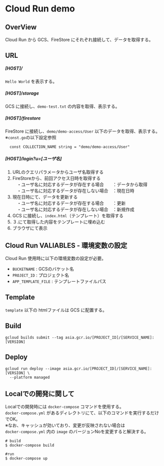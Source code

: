 # Cloud Run demo

## OverView
Cloud Run から GCS、FireStore にそれぞれ接続して、データを取得する。

## URL
##### [HOST]/
  `Hello World` を表示する。
##### [HOST]/storage
  GCS に接続し、`demo-test.txt` の内容を取得、表示する。
##### [HOST]/firestore
  FireStore に接続し、`demo/demo-access/User` 以下のデータを取得、表示する。<br>
  ※`const.go`の以下設定参照
  ```
    const COLLECTION_NAME string = "demo/demo-access/User"
  ```
##### [HOST]/login?u=[ユーザ名]
1. URLのクエリパラメータからユーザ名取得する
1. FireStoreから、前回アクセス日時を取得する<br>
  &emsp;・ユーザ名に対応するデータが存在する場合　　：データから取得<br>
  &emsp;・ユーザ名に対応するデータが存在しない場合　：現在日時<br>
1. 現在日時にて、データを更新する<br>
  &emsp;・ユーザ名に対応するデータが存在する場合　　：更新<br>
  &emsp;・ユーザ名に対応するデータが存在しない場合　：新規作成<br>
1. GCS に接続し、`index.html`（テンプレート）を取得する<br>
1. ３.にて取得した内容をテンプレートに埋め込む<br>
1. ブラウザにて表示

## Cloud Run VALIABLES - 環境変数の設定
Cloud Run 使用時に以下の環境変数の設定が必要。

- `BUCKETNAME` : GCSのバケット名
- `PROJECT_ID` : プロジェクト名
- `APP_TEMPLATE_FILE` : テンプレートファイルパス

## Template
`template` 以下の htmlファイルは GCS に配置する。


## Build
```
gcloud builds submit --tag asia.gcr.io/[PROJECT_ID]/[SERVICE_NAME]:[VERSION]
```

## Deploy
```
gcloud run deploy --image asia.gcr.io/[PROJECT_ID]/[SERVICE_NAME]:[VERSION] \
  --platform managed
```

## Localでの開発に関して
Localでの開発時には `docker-compose` コマンドを使用する。<br>
`docker-compose.yml` があるディレクトリにて、以下のコマンドを実行するだけでOK。 <br>
※なお、キャッシュが効いており、変更が反映されない場合は<br>
 `docker-compose.yml` 内の `image` のバージョンNoを変更すると解決する。

```
# build
$ docker-compose build

#run
$ docker-compose up
```
